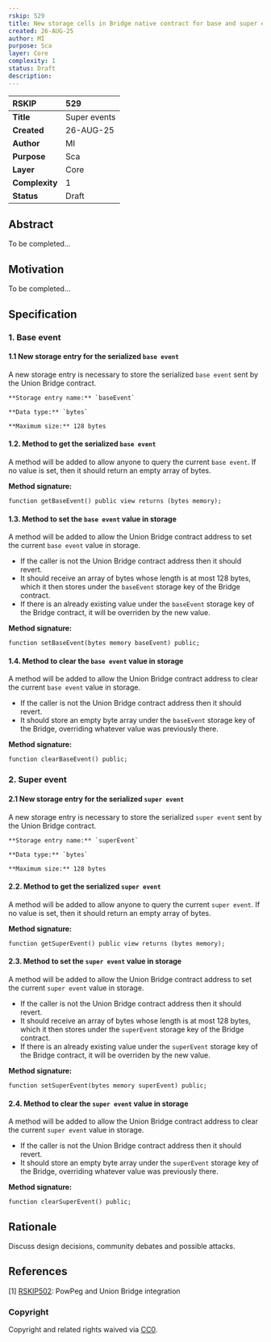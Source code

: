 ```yaml
---
rskip: 529
title: New storage cells in Bridge native contract for base and super events info
created: 26-AUG-25
author: MI
purpose: Sca
layer: Core
complexity: 1
status: Draft
description: 
---
```


|RSKIP          |529           |
| :------------ |:-------------|
|**Title**      |Super events |
|**Created**    |26-AUG-25 |
|**Author**     |MI |
|**Purpose**    |Sca |
|**Layer**      |Core |
|**Complexity** |1 |
|**Status**     |Draft |

## Abstract

To be completed...

## Motivation

To be completed...

## Specification

### 1. Base event

#### 1.1 New storage entry for the serialized `base event`

A new storage entry is necessary to store the serialized `base event` sent by the Union Bridge contract.

```
**Storage entry name:** `baseEvent`

**Data type:** `bytes`

**Maximum size:** 128 bytes
```

#### 1.2. Method to get the serialized `base event`

A method will be added to allow anyone to query the current `base event`. If no value is set, then it should return an empty array of bytes.

**Method signature:**

```
function getBaseEvent() public view returns (bytes memory);
```

#### 1.3. Method to set the `base event` value in storage

A method will be added to allow the Union Bridge contract address to set the current `base event` value in storage. 

- If the caller is not the Union Bridge contract address then it should revert.
- It should receive an array of bytes whose length is at most 128 bytes, which it then stores under the `baseEvent` storage key of the Bridge contract. 
- If there is an already existing value under the `baseEvent` storage key of the Bridge contract, it will be overriden by the new value.

**Method signature:**

```
function setBaseEvent(bytes memory baseEvent) public;
```

#### 1.4. Method to clear the `base event` value in storage

A method will be added to allow the Union Bridge contract address to clear the current `base event` value in storage. 

- If the caller is not the Union Bridge contract address then it should revert.
- It should store an empty byte array under the `baseEvent` storage key of the Bridge, overriding whatever value was previously there.

**Method signature:**

```
function clearBaseEvent() public;
```

### 2. Super event

#### 2.1 New storage entry for the serialized `super event`

A new storage entry is necessary to store the serialized `super event` sent by the Union Bridge contract.

```
**Storage entry name:** `superEvent`

**Data type:** `bytes`

**Maximum size:** 128 bytes
```

#### 2.2. Method to get the serialized `super event`

A method will be added to allow anyone to query the current `super event`. If no value is set, then it should return an empty array of bytes.

**Method signature:**

```
function getSuperEvent() public view returns (bytes memory);
```

#### 2.3. Method to set the `super event` value in storage

A method will be added to allow the Union Bridge contract address to set the current `super event` value in storage. 

- If the caller is not the Union Bridge contract address then it should revert.
- It should receive an array of bytes whose length is at most 128 bytes, which it then stores under the `superEvent` storage key of the Bridge contract. 
- If there is an already existing value under the `superEvent` storage key of the Bridge contract, it will be overriden by the new value.

**Method signature:**

```
function setSuperEvent(bytes memory superEvent) public;
```

#### 2.4. Method to clear the `super event` value in storage

A method will be added to allow the Union Bridge contract address to clear the current `super event` value in storage. 

- If the caller is not the Union Bridge contract address then it should revert.
- It should store an empty byte array under the `superEvent` storage key of the Bridge, overriding whatever value was previously there.

**Method signature:**

```
function clearSuperEvent() public;
```

## Rationale

Discuss design decisions, community debates and possible attacks.

## References

[1] [RSKIP502](https://github.com/rsksmart/RSKIPs/blob/master/IPs/RSKIP502.md): PowPeg and Union Bridge integration  


### Copyright

Copyright and related rights waived via [CC0](https://creativecommons.org/publicdomain/zero/1.0/).
